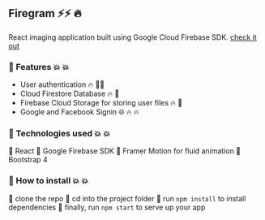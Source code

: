 ## Firegram ⚡⚡ :fire:


React imaging application built using Google Cloud Firebase SDK.
[check it out](https://sax-firegram.web.app/)

### :orange_book: Features :boom: :boom:
- User authentication :fire: :guardsman:
- Cloud Firestore Database :fire: :department_store:
- Firebase Cloud Storage for storing user files :fire: :open_file_folder:
- Google and Facebook Signin :globe_with_meridians: :fire: :fire:


### :orange_book: Technologies used :boom: :boom:
:pill: React
:pill: Google Firebase SDK
:pill: Framer Motion for fluid animation
:pill: Bootstrap 4

### :orange_book: How to install :boom: :boom:
:bookmark: clone the repo
:bookmark: cd into the project folder
:bookmark: run `npm install` to install dependencies
:bookmark: finally, run `npm start` to serve up your app


